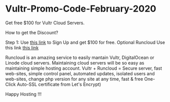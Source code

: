# Vultr-Promo-Code-February-2020



Get free $100 for Vultr Cloud Servers.

How to get the Discount?

Step 1: Use <a href="https://www.vultr.com/?ref=8445483-6G">this link</a>  to Sign Up and get $100 for free.
Optional
Runcloud
Use this link <a href="https://runcloud.io/r/xQJe8xD2e4kr">this link</a>

Runcloud is an amazing service to easily mantain Vultr, DigitalOcean or Linode cloud servers. Maintaining cloud servers will be so easy as maintaining simple hosting account. Vultr + Runcloud = Secure server, fast web-sites, simple control panel, automated updates, isolated users and web-sites, change php version for any site at any time, fast & free One-Click Auto-SSL certificate from Let's Encrypt)

Happy Hosting !!!
